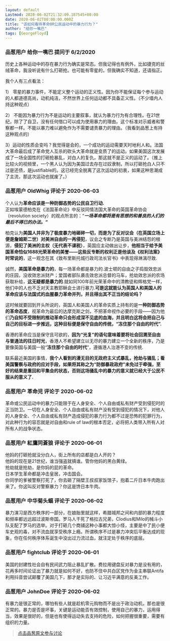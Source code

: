 ```yaml
---
layout: default
Lastmod: 2020-06-02T21:32:09.187545+00:00
date: 2020-06-02T00:00:00.000Z
title: "该如何看待革命OR公民运动中的暴力行为？"
author: "给你一嘴巴"
tags: [GeorgeFloyd]
---
```



### 品葱用户 **给你一嘴巴** 提问于 6/2/2020
    
历史上各种运动中的存在暴力行为确实是常态。但我记得也有例外，比如捷克的丝绒革命，我没听说有什么打砸抢。也可能有零星的，但我确实不知道，还请指正。  
  
我个人有三点看法：  
  
1） 零星的暴力事件，不能定义整个运动的正义性。因为你不能保证每个参与运动的人都道德高尚，动机纯洁，不然世界上任何运动都不具备正义性。（不少墙内人持这种观点）  
  
2） 不能因为暴力行为不是运动的主要叙事，就认为暴力行为有合理性。在21世纪，除了了自卫，没有任何借口可以成为使用暴力的理由。这个标准对示威者和警察都一样。不能以暴力难以避免作为不需要谴责暴力的理由。（我看到品葱上有持这种观点的）  
  
3）运动的性质会变吗？我觉得是会的，一个成功的运动需要天时地利人和。法国大革命最后成了革命党人互杀的砍头大革命就是变质了的运动。如果美国这次发展成了一场全国性的打砸抢暴乱，对白人的复仇，那这就不是正义的运动了。（推上比较火的视频里，一个黑人认为因为美国过去存在过奴隶制，所以打砸抢白人只不过是还债，是justifiable的。这已经完全脱离了这次运动的初衷，如果这种思潮成了主流，那这次运动也就废了。）
    
                

### 品葱用户 **OldWhig** 评论于 2020-06-03
        
个人认为**革命应该是一种防御态势的公民自卫行动.**  
正如埃蒙德柏克在《法国革命论》中反驳同情法国大革命的英国革命协会（revolution society）的观点所言的：“**_一场革命都将是有思想的和善良的人们的最后不得已的办法。”_**  
  
柏克认为**美国人并非为了极度暴力地砸碎一切，而是为了反对议会（在英国立场上便是詹姆斯二世）对美洲自由的一再侵犯**，议会之专断乃是英国与美洲结怨的根源，**侵犯了美洲的主权（无代表不课税）**，英国应主动做出让步，**他相当于给予美国革命恰似1688光荣革命的美誉——这些反专断的权利正是他谈及《权利法案》时常说的**，这一观念在其《致布里斯托城行政司法长官书》中表现得淋漓尽致.  
  
诚然，**美国革命是暴力的**，每一场革命都是暴力的.波士顿的自由之子捣毁效忠派的庄园，没收效忠派财产；爱国者部队袭击效忠派总督的马车，抢劫效忠派的农场获取补给，**这无疑都是暴力的**.就如同100年前光荣革命中的清教徒和辉格党一样，他们中的人也不乏对天主教耶稣会士进行暴力.**可是这就能认为英国人和美国人的革命应该与法国式的血腥暴力革命并列，并且得出其不正当的结论吗？**  
  
这时候就要回到开头所说的，英国人和美国人的革命实质上持有的是**一种防御态势的革命态度**，视革命为最后的达摩克斯之剑，不把革命视作必要的手段——因为他们**乃自知不受限制的推动革命只会形成深不见底的血海，并且明白这将会把自己与自己的目标进一步推远，这种目标便是保守自由的传统，“冻住那个自由的时代”.**  
  
香港的革命应当是保守且可欲的，**因为“光复”的语句意味着要将社会回溯至自由与普通法的往日时光**，香港人不希望建立以无尽的暴力建立一个全新的秩序，乃是要像英国与美国一般“**冻住那个自由的时代**”，遵循港人治港不变的传统.  
  
联系最近美国的事情，**我个人看到的漫无目的无政府主义式暴乱，抢劫与骚乱；看美国警察与政府的应对手段，如果将其称之为“防御暴政政府”未免过于牵强，至好的结果是重回和平集会的状态，否则这场骚乱中的暴力的意义就已经大于公民不服从的意义了.**
        
                

### 品葱用户 **革命児** 评论于 2020-06-02
        
革命或公民运动中的暴力只能限于在人身安全、个人自由或私有财产受到侵犯时的正当防卫。一切在人身安全、个人自由或私有财产没有受到侵犯的情况下，对他人的人身安全、个人自由或私有财产造成侵犯的暴力行为都不过是恐怖的犯罪行为，对此种行为的容忍就是对自由和rule of law的根本否定，必将把人类带入所有人对所有人的战争状态。
        
                

### 品葱用户 **紅鷹同蒼狼** 评论于 2020-06-01
        
他妈的打砸抢就没分白人，街上所有的店都是白人开的？  
他妈的现在是21世纪，谁当强盗就搞谁。管你他妈的黑白黄绿。  
抢劫就是抢劫，是你妈的屁的革命。  
日本学生革命都是冲击皇居，冲击国会。  
你同学的爹被警察打死了，你去砸了隔壁王叔叔家饭馆子，抱着二斤日本牛肉跑出来了。你这叫反对警察暴力？你这是馋日本牛肉。
        
                

### 品葱用户 **中华菊头蝠** 评论于 2020-06-02
        
暴力演习是西方秩序的一部分，在娘胎里就这样，希腊城邦之间和内部的暴力程度和频率都远远超过波斯帝国。罗马人干死了格拉古兄弟，Clodius和Milo的械斗小队支配了罗马的选举。对于打砸几个商铺这种小事都大惊小怪，主要是中了民小便车史观的毒，对不流血就享受秩序上瘾。所谓秩序不过是暴力冲突后平衡达成的现象，你在任何秩序体系诞生中没出过力流过血，就注定处于秩序的底层。
        
                

### 品葱用户 **fightclub** 评论于 2020-06-01
        
美国的封建性社会自有民间武力阻止暴乱扩散。费拉用键盘反对暴力是没有用的，花再多时间论证出了暴力就是如何不好，也防不住中共白区党作为金主串联Antifa利用抖音尝试颠覆了美国几下，那才是实际的、让习近平满意的反美工作。
        
                

### 品葱用户 **JohnDoe** 评论于 2020-06-02
        
有暴力是很正常的，哪怕有些人就是趁机零元购物而不是出于政治动机，那也是很正常的。暴力是否是坏事，关键是运动能否有效控制，使用自己的暴力，运用得当，效果是很好的，但是也有使得运动失去支持的危险，如何把握很重要，需要有组织的力量。
        
                





> [点击品葱原文参与讨论](https://pincong.rocks/question/26571?warning)

